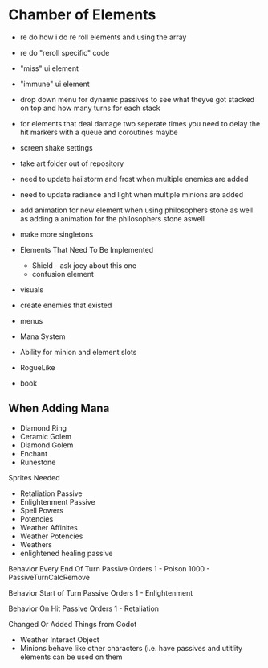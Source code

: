 # Chamber of Elements

- re do how i do re roll elements and using the array
- re do "reroll specific" code
- "miss" ui element
- "immune" ui element
- drop down menu for dynamic passives to see what theyve got stacked on top and how many turns for each stack
- for elements that deal damage two seperate times you need to delay the hit markers with a queue and coroutines maybe
- screen shake settings
- take art folder out of repository
- need to update hailstorm and frost when multiple enemies are added
- need to update radiance and light when multiple minions are added
- add animation for new element when using philosophers stone as well as adding a animation for the philosophers stone aswell
- make more singletons

- Elements That Need To Be Implemented
	- Shield - ask joey about this one
	- confusion element
  
- visuals
- create enemies that existed
- menus

- Mana System
- Ability for minion and element slots
- RogueLike
- book

When Adding Mana
-------
- Diamond Ring 
- Ceramic Golem
- Diamond Golem
- Enchant
- Runestone


Sprites Needed
- Retaliation Passive
- Enlightenment Passive
- Spell Powers
- Potencies
- Weather Affinites
- Weather Potencies
- Weathers
- enlightened healing passive

Behavior Every End Of Turn Passive Orders
1 - Poison
1000 - PassiveTurnCalcRemove

Behavior Start of Turn Passive Orders
1 - Enlightenment

Behavior On Hit Passive Orders
1 - Retaliation

Changed Or Added Things from Godot
- Weather Interact Object
- Minions behave like other characters (i.e. have passives and utitlity elements can be used on them
